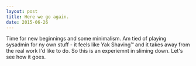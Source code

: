 ```yaml
---
layout: post
title: Here we go again. 
date: 2015-06-26
---
```


Time for new beginnings and some minimalism.  Am tied of playing
sysadmin for ny own stuff - it feels like Yak Shaving™ and it takes
away from the real work I'd like to do.  So this is an experiemnt in
sliming down.  Let's see how it goes.

